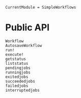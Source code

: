 ```@meta
CurrentModule = SimpleWorkflows
```

# Public API

```@docs
Workflow
AutosaveWorkflow
run!
execute!
getstatus
liststatus
pendingjobs
runningjobs
exitedjobs
succeededjobs
failedjobs
interruptedjobs
```
